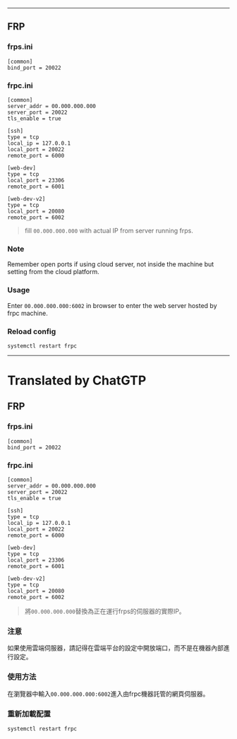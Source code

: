 <!--HugoNoteFlag-->

---

## FRP

### frps.ini

```shell
[common]
bind_port = 20022
```

### frpc.ini

```shell
[common]
server_addr = 00.000.000.000
server_port = 20022
tls_enable = true 

[ssh]
type = tcp
local_ip = 127.0.0.1
local_port = 20022
remote_port = 6000

[web-dev]
type = tcp
local_port = 23306
remote_port = 6001

[web-dev-v2]
type = tcp
local_port = 20080
remote_port = 6002
```

> fill `00.000.000.000` with actual IP from server running frps. 


### Note

Remember open ports if using cloud server, not inside the machine but setting from the cloud platform.

### Usage

Enter `00.000.000.000:6002` in browser to enter the web server hosted by frpc machine.


### Reload config

`systemctl restart frpc`



---

<!--HugoNoteZhFlag-->

# Translated by ChatGTP

## FRP

### frps.ini

```shell
[common]
bind_port = 20022
```

### frpc.ini

```shell
[common]
server_addr = 00.000.000.000
server_port = 20022
tls_enable = true 

[ssh]
type = tcp
local_ip = 127.0.0.1
local_port = 20022
remote_port = 6000

[web-dev]
type = tcp
local_port = 23306
remote_port = 6001

[web-dev-v2]
type = tcp
local_port = 20080
remote_port = 6002
```

> 將`00.000.000.000`替換為正在運行frps的伺服器的實際IP。

### 注意

如果使用雲端伺服器，請記得在雲端平台的設定中開放端口，而不是在機器內部進行設定。

### 使用方法

在瀏覽器中輸入`00.000.000.000:6002`進入由frpc機器託管的網頁伺服器。

### 重新加載配置

`systemctl restart frpc`